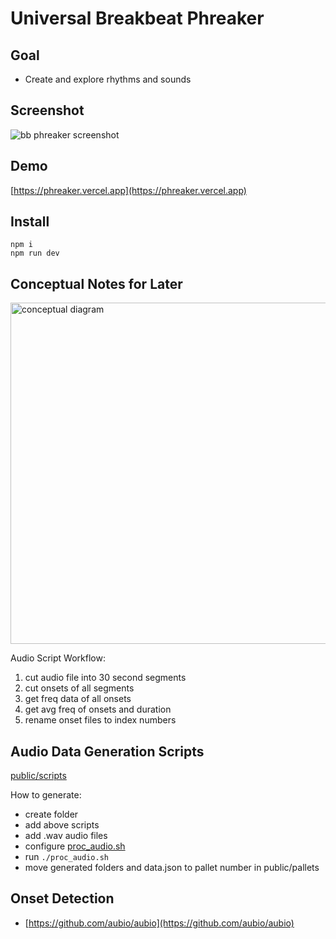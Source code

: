 # Universal Breakbeat Phreaker

## Goal

- Create and explore rhythms and sounds

## Screenshot

![bb phreaker screenshot](https://github.com/user-attachments/assets/d00df33e-7dcd-4844-bbab-234d452aac5b)

## Demo

[https://phreaker.vercel.app](https://phreaker.vercel.app)

## Install

```
npm i
npm run dev
```

## Conceptual Notes for Later

<img width="546" alt="conceptual diagram" src="https://github.com/user-attachments/assets/6cbccaa3-ca52-4734-8200-8c56b656ffc3" />

Audio Script Workflow:

1. cut audio file into 30 second segments
2. cut onsets of all segments
3. get freq data of all onsets
4. get avg freq of onsets and duration
5. rename onset files to index numbers

## Audio Data Generation Scripts

[public/scripts](https://github.com/tboie/universal_breakbeat_phreaker/tree/main/public/scripts)

How to generate:

- create folder
- add above scripts
- add .wav audio files
- configure [proc_audio.sh](https://github.com/tboie/universal_breakbeat_phreaker/tree/main/public/scripts/proc_audio.sh)
- run `./proc_audio.sh`
- move generated folders and data.json to pallet number in public/pallets

## Onset Detection

- [https://github.com/aubio/aubio](https://github.com/aubio/aubio)
